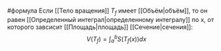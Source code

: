 #формула 
Если [[Тело вращения]] $T_f$ имеет [[Объём|объём]], то он равен [[Определенный интеграл|определенному интегралу]] по x, от которого завсисит [[Площадь|площадь]] [[Сечение|сечения]]:$$V(T_f) = \int_a^b{S(T_f(x))dx}$$